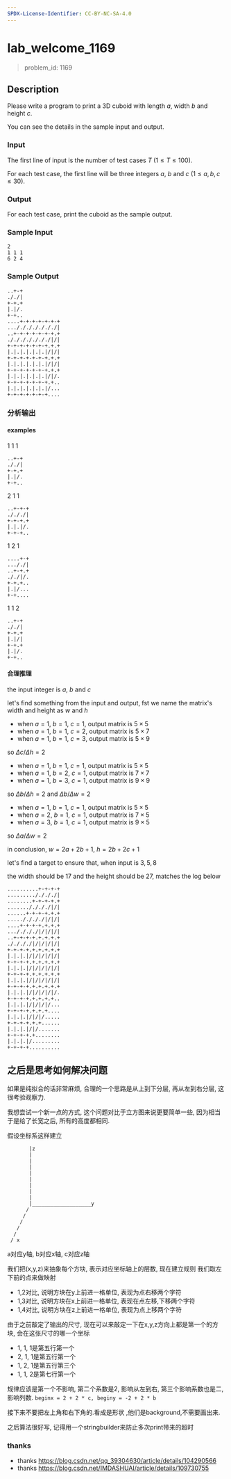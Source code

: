 ```yaml
---
SPDX-License-Identifier: CC-BY-NC-SA-4.0
---
```


# lab_welcome_1169

> problem_id: 1169

## Description

Please write a program to print a 3D cuboid with length $a$, width $b$ and height $c$.

You can see the details in the sample input and output.

### Input

The first line of input is the number of test cases $T$ $(1 \leq T \leq 100)$.

For each test case, the first line will be three integers $a$, $b$ and $c$ $(1 \leq a, b, c \leq 30)$.

### Output

For each test case, print the cuboid as the sample output.

### Sample Input

``` log
2
1 1 1
6 2 4
```

### Sample Output

``` log
..+-+
././|
+-+.+
|.|/.
+-+..
....+-+-+-+-+-+-+
.../././././././|
..+-+-+-+-+-+-+.+
./././././././|/|
+-+-+-+-+-+-+.+.+
|.|.|.|.|.|.|/|/|
+-+-+-+-+-+-+.+.+
|.|.|.|.|.|.|/|/|
+-+-+-+-+-+-+.+.+
|.|.|.|.|.|.|/|/.
+-+-+-+-+-+-+.+..
|.|.|.|.|.|.|/...
+-+-+-+-+-+-+....
```

### 分析输出

#### examples

1 1 1

``` log
..+-+
././|
+-+.+
|.|/.
+-+..
```

2 1 1

``` log
..+-+-+
./././|
+-+-+.+
|.|.|/.
+-+-+..
```

1 2 1

``` log
....+-+
..././|
..+-+.+
././|/.
+-+.+..
|.|/...
+-+....
```

1 1 2

``` log
..+-+
././|
+-+.+
|.|/|
+-+.+
|.|/.
+-+..
```

#### 合理推理

the input integer is $a$, $b$ and $c$

let's find something from the input and output, fst we name the matrix's width and height as $w$ and $h$

+ when $a = 1$, $b = 1$, $c = 1$, output matrix is $5 \times 5$
+ when $a = 1$, $b = 1$, $c = 2$, output matrix is $5 \times 7$
+ when $a = 1$, $b = 1$, $c = 3$, output matrix is $5 \times 9$

so $\Delta c / \Delta h = 2$

+ when $a = 1$, $b = 1$, $c = 1$, output matrix is $5 \times 5$
+ when $a = 1$, $b = 2$, $c = 1$, output matrix is $7 \times 7$
+ when $a = 1$, $b = 3$, $c = 1$, output matrix is $9 \times 9$

so $\Delta b / \Delta h = 2$ and $\Delta b / \Delta w = 2$

+ when $a = 1$, $b = 1$, $c = 1$, output matrix is $5 \times 5$
+ when $a = 2$, $b = 1$, $c = 1$, output matrix is $7 \times 5$
+ when $a = 3$, $b = 1$, $c = 1$, output matrix is $9 \times 5$

so $\Delta a / \Delta w = 2$

in conclusion, $w = 2a + 2b + 1$, $h = 2b + 2c + 1$

let's find a target to ensure that, when input is $3, 5, 8$

the width should be $17$ and the height should be $27$, matches the log below

``` log
..........+-+-+-+
........././././|
........+-+-+-+.+
......././././|/|
......+-+-+-+.+.+
....././././|/|/|
....+-+-+-+.+.+.+
..././././|/|/|/|
..+-+-+-+.+.+.+.+
././././|/|/|/|/|
+-+-+-+.+.+.+.+.+
|.|.|.|/|/|/|/|/|
+-+-+-+.+.+.+.+.+
|.|.|.|/|/|/|/|/|
+-+-+-+.+.+.+.+.+
|.|.|.|/|/|/|/|/|
+-+-+-+.+.+.+.+.+
|.|.|.|/|/|/|/|/.
+-+-+-+.+.+.+.+..
|.|.|.|/|/|/|/...
+-+-+-+.+.+.+....
|.|.|.|/|/|/.....
+-+-+-+.+.+......
|.|.|.|/|/.......
+-+-+-+.+........
|.|.|.|/.........
+-+-+-+..........
```

## 之后是思考如何解决问题

如果是纯拟合的话非常麻烦, 合理的一个思路是从上到下分层, 再从左到右分层, 这很考验观察力.

我想尝试一个新一点的方式, 这个问题对比于立方图来说更要简单一些, 因为相当于是给了长宽之后, 所有的高度都相同.

假设坐标系这样建立

``` log
       |z
       |
       |
       |
       |
       |
       |
       |
       |
       |___________________y
      /
     /
    /
   /
  /
 / x
```

a对应y轴, b对应x轴, c对应z轴

我们把(x,y,z)来抽象每个方块, 表示对应坐标轴上的层数, 现在建立规则
我们取左下前的点来做映射

+ 1,2对比, 说明方块在y上前进一格单位, 表现为点右移两个字符
+ 1,3对比, 说明方块在x上前进一格单位, 表现在点左移,下移两个字符
+ 1,4对比, 说明方块在z上前进一格单位, 表现为点上移两个字符

由于之前敲定了输出的尺寸, 现在可以来敲定一下在x,y,z方向上都是第一个的方块, 会在这张尺寸的哪一个坐标

+ 1, 1, 1是第五行第一个
+ 2, 1, 1是第五行第一个
+ 1, 2, 1是第五行第三个
+ 1, 1, 2是第七行第一个

规律应该是第一个不影响, 第二个系数是2, 影响从左到右, 第三个影响系数也是二, 影响列数.
`beginx = 2 + 2 * c, beginy = -2 + 2 * b`

接下来不要把左上角和右下角的.看成是形状 ,他们是background,不需要画出来.

之后算法很好写, 记得用一个stringbuilder来防止多次print带来的超时

### thanks

+ thanks <https://blog.csdn.net/qq_39304630/article/details/104290566>
+ thanks <https://blog.csdn.net/IMDASHUAI/article/details/109730755>
